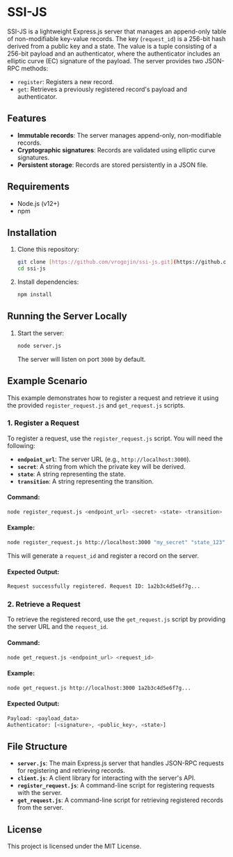 
# SSI-JS

SSI-JS is a lightweight Express.js server that manages an append-only table of non-modifiable key-value records. The key (`request_id`) is a 256-bit hash derived from a public key and a state. The value is a tuple consisting of a 256-bit payload and an authenticator, where the authenticator includes an elliptic curve (EC) signature of the payload. The server provides two JSON-RPC methods:
- `register`: Registers a new record.
- `get`: Retrieves a previously registered record's payload and authenticator.

## Features
- **Immutable records**: The server manages append-only, non-modifiable records.
- **Cryptographic signatures**: Records are validated using elliptic curve signatures.
- **Persistent storage**: Records are stored persistently in a JSON file.

## Requirements

- Node.js (v12+)
- npm

## Installation

1. Clone this repository:

   ```bash
   git clone [https://github.com/vrogojin/ssi-js.git](https://github.com/vrogojin/ssi-js.git)
   cd ssi-js
   ```

2. Install dependencies:

   ```bash
   npm install
   ```

## Running the Server Locally

1. Start the server:

   ```bash
   node server.js
   ```

   The server will listen on port `3000` by default.

## Example Scenario

This example demonstrates how to register a request and retrieve it using the provided `register_request.js` and `get_request.js` scripts.

### 1. Register a Request

To register a request, use the `register_request.js` script. You will need the following:
- **`endpoint_url`**: The server URL (e.g., `http://localhost:3000`).
- **`secret`**: A string from which the private key will be derived.
- **`state`**: A string representing the state.
- **`transition`**: A string representing the transition.

#### Command:
```bash
node register_request.js <endpoint_url> <secret> <state> <transition>
```

#### Example:
```bash
node register_request.js http://localhost:3000 "my_secret" "state_123" "transition_data"
```

This will generate a `request_id` and register a record on the server.

#### Expected Output:
```bash
Request successfully registered. Request ID: 1a2b3c4d5e6f7g...
```

### 2. Retrieve a Request

To retrieve the registered record, use the `get_request.js` script by providing the server URL and the `request_id`.

#### Command:
```bash
node get_request.js <endpoint_url> <request_id>
```

#### Example:
```bash
node get_request.js http://localhost:3000 1a2b3c4d5e6f7g...
```

#### Expected Output:
```bash
Payload: <payload_data>
Authenticator: [<signature>, <public_key>, <state>]
```

## File Structure

- **`server.js`**: The main Express.js server that handles JSON-RPC requests for registering and retrieving records.
- **`client.js`**: A client library for interacting with the server's API.
- **`register_request.js`**: A command-line script for registering requests with the server.
- **`get_request.js`**: A command-line script for retrieving registered records from the server.

## License

This project is licensed under the MIT License.
